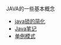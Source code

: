 JAVA的一些基本概念
* [java锁的简化](notes/Java/Java锁的简化)
* [Java笔记](notes/Java/Java笔记)
* [单例模式](notes/Java/单例模式)